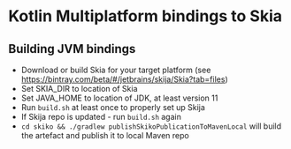 # Kotlin Multiplatform bindings to Skia

## Building JVM bindings

   * Download or build Skia for your target platform (see https://bintray.com/beta/#/jetbrains/skija/Skia?tab=files)
   * Set SKIA_DIR to location of Skia
   * Set JAVA_HOME to location of JDK, at least version 11
   * Run `build.sh` at least once to properly set up Skija
   * If Skija repo is updated - run `build.sh` again
   * `cd skiko && ./gradlew publishSkikoPublicationToMavenLocal` will build the artefact and publish it to local Maven repo
  
